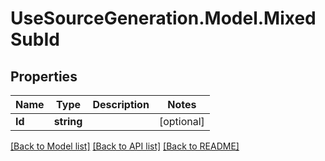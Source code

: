 # UseSourceGeneration.Model.MixedSubId

## Properties

Name | Type | Description | Notes
------------ | ------------- | ------------- | -------------
**Id** | **string** |  | [optional] 

[[Back to Model list]](../../README.md#documentation-for-models) [[Back to API list]](../../README.md#documentation-for-api-endpoints) [[Back to README]](../../README.md)


